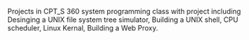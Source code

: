 Projects in CPT_S 360 system programming class with project including Desinging a UNIX file system tree simulator, Building a UNIX shell, CPU scheduler, Linux Kernal, Building a Web Proxy.
